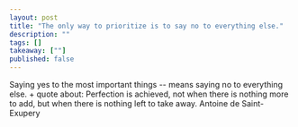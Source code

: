 ```yaml
---
layout: post
title: "The only way to prioritize is to say no to everything else."
description: ""
tags: []
takeaway: [""]
published: false
---
```


Saying yes to the most important things -- means saying no to everything else. + quote about: Perfection is achieved, not when there is nothing more to add, but when there is nothing left to take away. Antoine de Saint-Exupery
